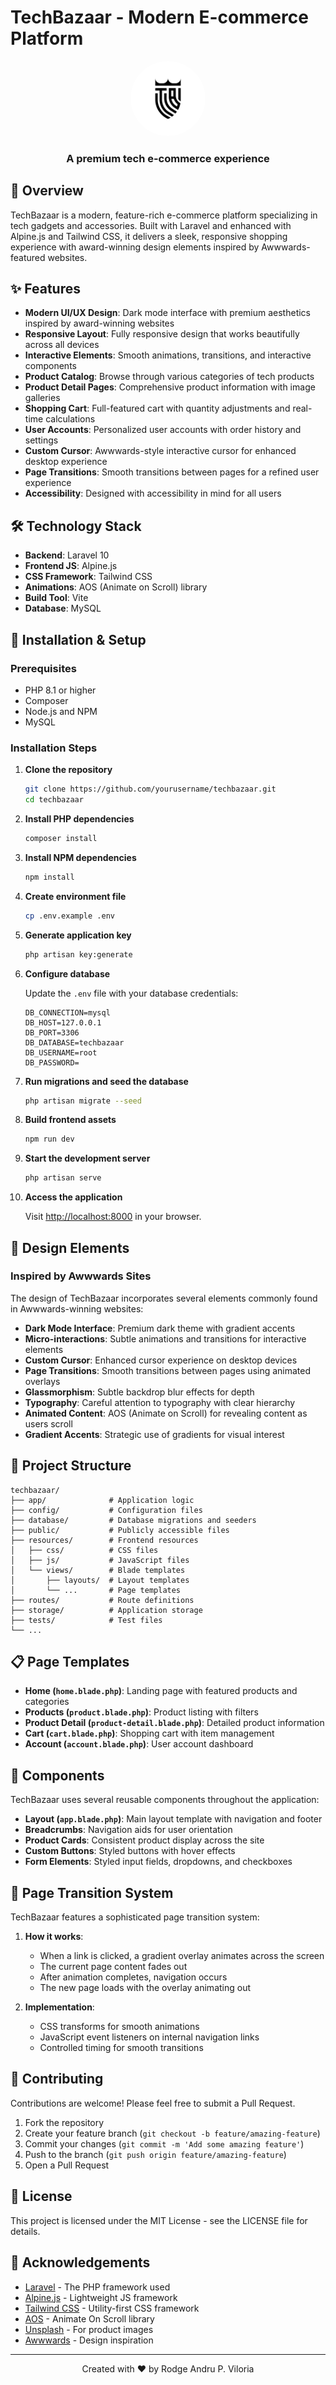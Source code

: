 # TechBazaar - Modern E-commerce Platform

<div align="center">
  <img src="public/images/logo.svg" alt="TechBazaar Logo" width="120" height="120" style="border-radius: 100%">
  <h3>A premium tech e-commerce experience</h3>
</div>

## 🚀 Overview

TechBazaar is a modern, feature-rich e-commerce platform specializing in tech gadgets and accessories. Built with Laravel and enhanced with Alpine.js and Tailwind CSS, it delivers a sleek, responsive shopping experience with award-winning design elements inspired by Awwwards-featured websites.

## ✨ Features

- **Modern UI/UX Design**: Dark mode interface with premium aesthetics inspired by award-winning websites
- **Responsive Layout**: Fully responsive design that works beautifully across all devices
- **Interactive Elements**: Smooth animations, transitions, and interactive components
- **Product Catalog**: Browse through various categories of tech products
- **Product Detail Pages**: Comprehensive product information with image galleries
- **Shopping Cart**: Full-featured cart with quantity adjustments and real-time calculations
- **User Accounts**: Personalized user accounts with order history and settings
- **Custom Cursor**: Awwwards-style interactive cursor for enhanced desktop experience
- **Page Transitions**: Smooth transitions between pages for a refined user experience
- **Accessibility**: Designed with accessibility in mind for all users

## 🛠️ Technology Stack

- **Backend**: Laravel 10
- **Frontend JS**: Alpine.js
- **CSS Framework**: Tailwind CSS
- **Animations**: AOS (Animate on Scroll) library
- **Build Tool**: Vite
- **Database**: MySQL

## 🔧 Installation & Setup

### Prerequisites

- PHP 8.1 or higher
- Composer
- Node.js and NPM
- MySQL

### Installation Steps

1. **Clone the repository**
   ```bash
   git clone https://github.com/yourusername/techbazaar.git
   cd techbazaar
   ```

2. **Install PHP dependencies**
   ```bash
   composer install
   ```

3. **Install NPM dependencies**
   ```bash
   npm install
   ```

4. **Create environment file**
   ```bash
   cp .env.example .env
   ```

5. **Generate application key**
   ```bash
   php artisan key:generate
   ```

6. **Configure database**
   
   Update the `.env` file with your database credentials:
   ```
   DB_CONNECTION=mysql
   DB_HOST=127.0.0.1
   DB_PORT=3306
   DB_DATABASE=techbazaar
   DB_USERNAME=root
   DB_PASSWORD=
   ```

7. **Run migrations and seed the database**
   ```bash
   php artisan migrate --seed
   ```

8. **Build frontend assets**
   ```bash
   npm run dev
   ```

9. **Start the development server**
   ```bash
   php artisan serve
   ```

10. **Access the application**
    
    Visit [http://localhost:8000](http://localhost:8000) in your browser.

## 🎨 Design Elements

### Inspired by Awwwards Sites

The design of TechBazaar incorporates several elements commonly found in Awwwards-winning websites:

- **Dark Mode Interface**: Premium dark theme with gradient accents
- **Micro-interactions**: Subtle animations and transitions for interactive elements
- **Custom Cursor**: Enhanced cursor experience on desktop devices
- **Page Transitions**: Smooth transitions between pages using animated overlays
- **Glassmorphism**: Subtle backdrop blur effects for depth
- **Typography**: Careful attention to typography with clear hierarchy
- **Animated Content**: AOS (Animate on Scroll) for revealing content as users scroll
- **Gradient Accents**: Strategic use of gradients for visual interest

## 📁 Project Structure

```
techbazaar/
├── app/              # Application logic
├── config/           # Configuration files
├── database/         # Database migrations and seeders
├── public/           # Publicly accessible files
├── resources/        # Frontend resources
│   ├── css/          # CSS files
│   ├── js/           # JavaScript files
│   └── views/        # Blade templates
│       ├── layouts/  # Layout templates
│       └── ...       # Page templates
├── routes/           # Route definitions
├── storage/          # Application storage
├── tests/            # Test files
└── ...
```

## 📋 Page Templates

- **Home (`home.blade.php`)**: Landing page with featured products and categories
- **Products (`product.blade.php`)**: Product listing with filters
- **Product Detail (`product-detail.blade.php`)**: Detailed product information
- **Cart (`cart.blade.php`)**: Shopping cart with item management
- **Account (`account.blade.php`)**: User account dashboard

## 🧩 Components

TechBazaar uses several reusable components throughout the application:

- **Layout (`app.blade.php`)**: Main layout template with navigation and footer
- **Breadcrumbs**: Navigation aids for user orientation
- **Product Cards**: Consistent product display across the site
- **Custom Buttons**: Styled buttons with hover effects
- **Form Elements**: Styled input fields, dropdowns, and checkboxes

## 🔄 Page Transition System

TechBazaar features a sophisticated page transition system:

1. **How it works**:
   - When a link is clicked, a gradient overlay animates across the screen
   - The current page content fades out
   - After animation completes, navigation occurs
   - The new page loads with the overlay animating out

2. **Implementation**:
   - CSS transforms for smooth animations
   - JavaScript event listeners on internal navigation links
   - Controlled timing for smooth transitions

## 🤝 Contributing

Contributions are welcome! Please feel free to submit a Pull Request.

1. Fork the repository
2. Create your feature branch (`git checkout -b feature/amazing-feature`)
3. Commit your changes (`git commit -m 'Add some amazing feature'`)
4. Push to the branch (`git push origin feature/amazing-feature`)
5. Open a Pull Request

## 📜 License

This project is licensed under the MIT License - see the LICENSE file for details.

## 👏 Acknowledgements

- [Laravel](https://laravel.com/) - The PHP framework used
- [Alpine.js](https://alpinejs.dev/) - Lightweight JS framework
- [Tailwind CSS](https://tailwindcss.com/) - Utility-first CSS framework
- [AOS](https://michalsnik.github.io/aos/) - Animate On Scroll library
- [Unsplash](https://unsplash.com/) - For product images
- [Awwwards](https://www.awwwards.com/) - Design inspiration

---

<div align="center">
  <p>Created with ❤️ by Rodge Andru P. Viloria</p>
</div>
